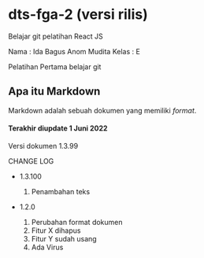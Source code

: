 # dts-fga-2 (versi rilis)
Belajar git pelatihan React JS

Nama : Ida Bagus Anom Mudita
Kelas : E

Pelatihan Pertama belajar git


## Apa itu Markdown
Markdown adalah sebuah dokumen yang memiliki _format_.

#### Terakhir diupdate 1 Juni 2022

Versi dokumen 1.3.99


CHANGE LOG
- 1.3.100
  1. Penambahan teks

- 1.2.0
  1. Perubahan format dokumen
  2. Fitur X dihapus 
  3. Fitur Y sudah usang
  4. Ada Virus
